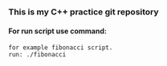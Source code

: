 ### This is my C++ practice git repository

#### For run script use command: 
	for example fibonacci script.
	run: ./fibonacci
